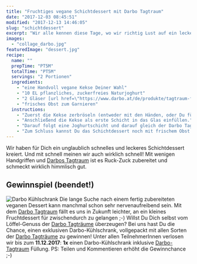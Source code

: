 ```yaml
---
title: "Fruchtiges vegane Schichtdessert mit Darbo Tagtraum"
date: "2017-12-03 08:45:51"
modified: "2017-12-13 14:46:05"
slug: "schichtdessert"
excerpt: "Wir alle kennen diese Tage, wo wir richtig Lust auf ein leckeres Dessert haben, aber einfach Zeit und Muße dazu fehlt, oder?"
images:
  - "collage_darbo.jpg"
featuredImage: "dessert.jpg"
recipe:
  name: ""
  prepTime: "PT5M"
  totalTime: "PT5M"
  servings: "2 Portionen"
  ingredients:
    - "eine Handvoll vegane Kekse Deiner Wahl"
    - "10 EL pflanzliches, zuckerfreies Naturjoghurt"
    - "2 Gläser [url href=\"https://www.darbo.at/de/produkte/tagtraum-fruchtikus\" target=\"_blank\"]Darbo Tagtraum[/url] (Sorte nach Wahl: Mango-Maracuja, Erdbeer-Himbeer, Waldbeer)"
    - "frisches Obst zum Garnieren"
  instructions:
    - "Zuerst die Kekse zerbröseln (entweder mit den Händen, oder Du füllst sie in einen Gefrierbeutel, verschließt diesen und rollst kräftig mit dem Nudelholz darüber)."
    - "Anschließend die Kekse als erste Schicht in das Glas einfüllen."
    - "Darauf folgt eine Joghurtschicht und darauf gleich der Darbo Tagtraum."
    - "Zum Schluss kannst Du das Schichtdessert noch mit frischem Obst oder Granatapfelkernen garnieren, genießen und Dich dabei Deinen Tagträumen hingeben."
---
```


Wir haben für Dich ein unglaublich schnelles und leckeres Schichtdessert kreiert. Und mit schnell meinen wir auch wirklich schnell! Mit wenigen Handgriffen und [Darbos Tagtraum](https://www.darbo.at/de/produkte/tagtraum-fruchtikus) ist es Ruck-Zuck zubereitet und schmeckt wirklich himmlisch gut.

## Gewinnspiel (beendet!)

![Darbo Kühlschrank](https://www.veganblatt.com/i/collage_darbo.jpg) Die lange Suche nach einem fertig zubereiteten veganen Dessert kann manchmal schon sehr nervenaufreibend sein. Mit dem [Darbo Tagtraum](https://www.darbo.at/de/produkte/tagtraum-fruchtikus) fällt es uns in Zukunft leichter, an ein kleines Fruchtdessert für zwischendurch zu gelangen ;-) Willst Du Dich selbst vom Löffel-Genuss der [Darbo Tagträume](https://www.darbo.at/de/produkte/tagtraum-fruchtikus) überzeugen? Bei uns hast Du die Chance, einen exklusiven Darbo-Kühlschrank, vollgepackt mit allen Sorten der [Darbo Tagträume](https://www.darbo.at/de/produkte/tagtraum-fruchtikus) zu gewinnen! Unter allen TeilnehmerInnen verlosen wir bis zum **11.12.2017**: **1x** einen Darbo-Kühlschrank inklusive [Darbo-Tagtraum](https://www.darbo.at/de/produkte/tagtraum-fruchtikus) Füllung. PS: Teilen und Kommentieren erhöht die Gewinnchance ;-)